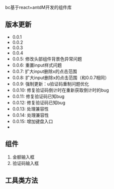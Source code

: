 bc基于react+antdM开发的组件库


## 版本更新
- 0.0.1
- 0.0.2
- 0.0.3
- 0.0.4
- 0.0.5: 修改头部组件背景色异常问题
- 0.0.6: 重置input样式问题
- 0.0.7: 扩大input删除x的点击范围
- 0.0.8: 扩大input删除x的点击范围（和0.0.7相同）
- 0.0.9: 强制更新：u验证码重制问题优化
- 0.0.10: 修复验证码倒计时在重新获取倒计时的bug
- 0.0.11: 修复验证码已知bug
- 0.0.12: 修复验证码已知bug
- 0.0.13: 处理兼容性
- 0.0.14: 处理兼容性
- 0.0.15: 增加键盘入口
- 
## 组件
1. 金额输入框
2. 验证码输入框

## 工具类方法

